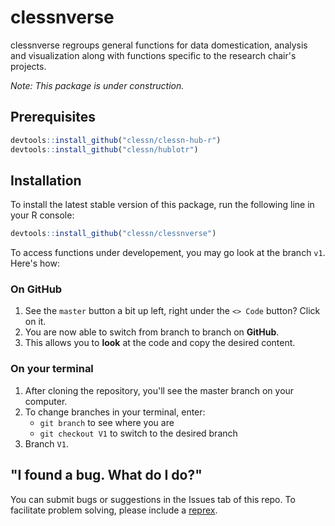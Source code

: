 # clessnverse

clessnverse regroups general functions for data domestication, analysis and visualization along with functions specific to the research chair's projects.

*Note: This package is under construction.*

## Prerequisites

```R
devtools::install_github("clessn/clessn-hub-r")
devtools::install_github("clessn/hublotr")
```

## Installation

To install the latest stable version of this package, run the following line in your R console:

```R
devtools::install_github("clessn/clessnverse")
```

To access functions under developement, you may go look at the branch `v1`. Here's how:

### On GitHub

1. See the `master` button a bit up left, right under the `<> Code` button? Click on it.
2. You are now able to switch from branch to branch on **GitHub**.
3. This allows you to **look** at the code and copy the desired content.

### On your terminal

1. After cloning the repository, you'll see the master branch on your computer. 
2. To change branches in your terminal, enter:
    - `git branch` to see where you are
    - `git checkout V1` to switch to the desired branch
3. Branch `V1`.

## "I found a bug. What do I do?"

You can submit bugs or suggestions in the Issues tab of this repo. To facilitate problem solving, please include a [reprex](https://reprex.tidyverse.org/articles/reprex-dos-and-donts.html).

<!--Welcome to our work in progress. This branch is dedicated to the creation of an improved version of CLESSNVERSE which will cover a wider array of applications. Two main categories of functions are to be explored. First, specific functions which are useful for the research chair's projects, but not for the wider public. Second, universal functions that are generalized and useful for domestication, analysis and visualization of data. 

The package is divided into 6 `R` scripts each containing multiple functions :

  1. [agoraplus.R](https://github.com/clessn/clessnverse/blob/v2/R/agoraplus.R)
  2. [civimetre.R](https://github.com/clessn/clessnverse/blob/v2/R/civimetre.R)
  3. [radarplus.R](https://github.com/clessn/clessnverse/blob/v2/R/radarplus.R)
  4. [domestication.R](https://github.com/clessn/clessnverse/blob/v2/R/domestication.R)
  5. [analysis.R](https://github.com/clessn/clessnverse/blob/v2/R/analysis.R)
  6. [visualization.R](https://github.com/clessn/clessnverse/blob/v2/R/visualization.R)

It might not be the best way to organize our repo long term, but for the scale we are in, it's the best option. 

## How to use the branch system

### Creating an empty new branch

  - git branch
  - git checkout *name-of-master*
  - git checkout -- orphan *name-new-branch*
  - git rm -rf
  - git push --set-upstream origin *name-new-branch*

### Creating a new branch

  - git branch
  - git checkout *name-of-master*
  - git checkout -b *name-new-branch*
  - git push --set-upstream origin *name-new-branch*

### Push-Pull recipe

  - git branch
  - git checkout *name-of-right-branch*
  - git status
  - git add -A
  - git commit -m "*useful message*"
  - git pull
  - git status
  - git push-->
